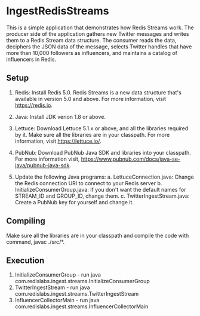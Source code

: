 # IngestRedisStreams

This is a simple application that demonstrates how Redis Streams work. The producer side of the application gathers new Twitter messages and writes them to a Redis Stream data structure. The consumer reads the data, deciphers the JSON data of the message, selects Twitter handles that have more than 10,000 followers as influencers, and maintains a catalog of influencers in Redis.

## Setup

1. Redis: Install Redis 5.0. Redis Streams is a new data structure that's available in version 5.0 and above. For more information, visit https://redis.io.

2. Java: Install JDK verion 1.8 or above.

3. Lettuce: Download Lettuce 5.1.x or above, and all the libraries required by it. Make sure all the libraries are in your classpath. For more information, visit https://lettuce.io/.

4. PubNub: Download PubNub Java SDK and libraries into your classpath. For more information visit, https://www.pubnub.com/docs/java-se-java/pubnub-java-sdk.

5. Update the following Java programs:
   a. LettuceConnection.java: Change the Redis connection URI to connect to your Redis server
   b. InitializeConsumerGroup.java: If you don't want the default names for STREAM_ID and GROUP_ID, change them.
   c. TwitterIngestStream.java: Create a PubNub key for yourself and change it.
   
## Compiling

Make sure all the libraries are in your classpath and compile the code with command, javac ./src/*.

## Execution

1. InitializeConsumerGroup - run java com.redislabs.ingest.streams.InitializeConsumerGroup
2. TwitterIngestStream - run java com.redislabs.ingest.streams.TwitterIngestStream
3. InfluencerCollectorMain - run java com.redislabs.ingest.streams.InfluencerCollectorMain


